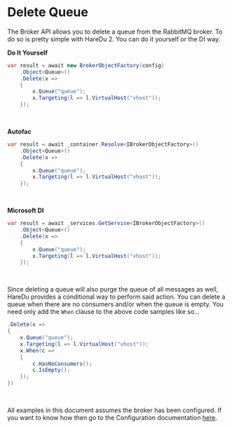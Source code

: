 # Delete Queue

The Broker API allows you to delete a queue from the RabbitMQ broker. To do so is pretty simple with HareDu 2. You can do it yourself or the DI way.

**Do It Yourself**

```c#
var result = await new BrokerObjectFactory(config)
    .Object<Queue>()
    .Delete(x =>
    {
        x.Queue("queue");
        x.Targeting(l => l.VirtualHost("vhost"));
    });
```
<br>

**Autofac**

```c#
var result = await _container.Resolve<IBrokerObjectFactory>()
    .Object<Queue>()
    .Delete(x =>
    {
        x.Queue("queue");
        x.Targeting(l => l.VirtualHost("vhost"));
    });
```
<br>

**Microsoft DI**

```c#
var result = await _services.GetService<IBrokerObjectFactory>()
    .Object<Queue>()
    .Delete(x =>
    {
        x.Queue("queue");
        x.Targeting(l => l.VirtualHost("vhost"));
    });
```
<br>

Since deleting a queue will also purge the queue of all messages as well, HareDu provides a conditional way to perform said action. You can delete a queue when there are no consumers and/or when the queue is empty. You need only add the ```When``` clause to the above code samples like so...

```c#
.Delete(x =>
{
    x.Queue("queue");
    x.Targeting(l => l.VirtualHost("vhost"));
    x.When(c =>
    {
        c.HasNoConsumers();
        c.IsEmpty();
    });
})
```
<br>

All examples in this document assumes the broker has been configured. If you want to know how then go to the Configuration documentation [here](https://github.com/ahives/HareDu2/blob/master/docs/deprecated/configuration.md).

